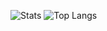 
![Stats](https://github-readme-stats.vercel.app/api?username=ObscureMosquito&show_icons=true&theme=github_dark&rank_icon=github)    ![Top Langs](https://github-readme-stats.vercel.app/api/top-langs/?username=ObscureMosquito&layout=compact&theme=github_dark)
